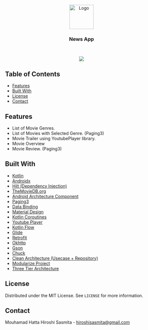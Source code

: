 <!-- PROJECT LOGO -->
<br />
<div align="center">
  <img src="resource/src/main/res/drawable/tmdb_logo.jpeg" alt="Logo" width="80" height="80">
  <h3 align="center">News App</h3>
  <br/>
  <p align="center">
    <img src="https://img.shields.io/badge/Language-Kotlin-brightgreen">
  </p>
</div>

<!-- TABLE OF CONTENTS -->
## Table of Contents

* [Features](#features)
* [Built With](#built-with)
* [License](#license)
* [Contact](#contact)

## Features
- List of Movie Genres.
- List of Movies with Selected Genre. (Paging3)
- Movie Trailer using YoutubePlayer library.
- Movie Overview
- Movie Review. (Paging3)

## Built With
* [Kotlin](https://kotlinlang.org/)
* [Androidx](https://developer.android.com/jetpack/androidx)
* [Hilt (Dependency Injection)](https://developer.android.com/training/dependency-injection/hilt-android)
* [TheMovieDB.org](https://api.themoviedb.org/)
* [Android Architecture Component](https://developer.android.com/topic/libraries/architecture/index.html)
* [Paging3](https://developer.android.com/topic/libraries/architecture/paging/v3-overview)
* [Data Binding](https://developer.android.com/topic/libraries/data-binding)
* [Material Design](https://material.io/design/)
* [Kotlin Coroutines](https://kotlinlang.org/docs/reference/coroutines-overview.html)
* [Youtube Player](https://github.com/PierfrancescoSoffritti/android-youtube-player)
* [Kotlin Flow](https://developer.android.com/kotlin/flow)
* [Glide](https://github.com/bumptech/glide)
* [Retrofit](https://square.github.io/retrofit/)
* [Okhttp](https://square.github.io/okhttp/)
* [Gson](https://github.com/google/gson)
* [Chuck](https://github.com/jgilfelt/chuck)
* [Clean Architecture (Usecase + Repository)](https://www.geeksforgeeks.org/what-is-clean-architecture-in-android/)
* [Modularize Project](https://developer.android.com/topic/modularization)
* [Three Tier Architecture](https://medium.com/@asheshb/layered-architecture-android-app-architecture-by-example-part-3-5-1ed5c644a152)

<!-- LICENSE -->
## License

Distributed under the MIT License. See `LICENSE` for more information.



<!-- CONTACT -->
## Contact

Mouhamad Hatta Hiroshi Sasmita - hiroshisasmita@gmail.com
